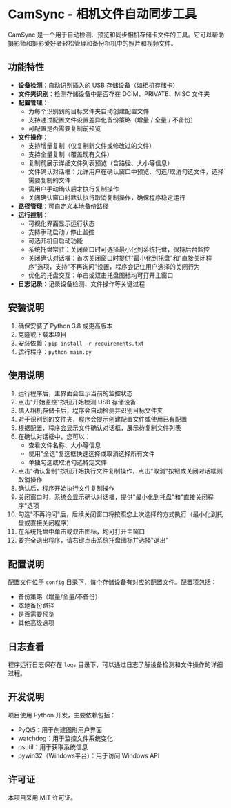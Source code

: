 # CamSync - 相机文件自动同步工具

CamSync 是一个用于自动检测、预览和同步相机存储卡文件的工具。它可以帮助摄影师和摄影爱好者轻松管理和备份相机中的照片和视频文件。

## 功能特性

- **设备检测**：自动识别插入的 USB 存储设备（如相机存储卡）
- **文件夹识别**：检测存储设备中是否存在 DCIM、PRIVATE、MISC 文件夹
- **配置管理**：
  - 为每个识别到的目标文件夹自动创建配置文件
  - 支持通过配置文件设置差异化备份策略（增量 / 全量 / 不备份）
  - 可配置是否需要复制前预览
- **文件操作**：
  - 支持增量复制（仅复制新文件或修改过的文件）
  - 支持全量复制（覆盖现有文件）
  - 复制前展示详细文件列表预览（含路径、大小等信息）
  - 文件确认对话框：允许用户在确认窗口中预览、勾选/取消勾选文件，选择需要复制的文件
  - 需用户手动确认后才执行复制操作
  - 关闭确认窗口时默认执行取消复制操作，确保程序稳定运行
- **路径管理**：可自定义本地备份路径
- **运行控制**：
  - 可视化界面显示运行状态
  - 支持手动启动 / 停止监控
  - 可选开机自启动功能
  - 系统托盘常驻：关闭窗口时可选择最小化到系统托盘，保持后台监控
  - 关闭确认对话框：首次关闭窗口时提供"最小化到托盘"和"直接关闭程序"选项，支持"不再询问"设置，程序会记住用户选择的关闭行为
  - 优化的托盘交互：单击或双击托盘图标均可打开主窗口
- **日志记录**：记录设备检测、文件操作等关键过程

## 安装说明

1. 确保安装了 Python 3.8 或更高版本
2. 克隆或下载本项目
3. 安装依赖：`pip install -r requirements.txt`
4. 运行程序：`python main.py`

## 使用说明

1. 运行程序后，主界面会显示当前的监控状态
2. 点击"开始监控"按钮开始检测 USB 存储设备
3. 插入相机存储卡后，程序会自动检测并识别目标文件夹
4. 对于识别到的文件夹，程序会提示创建配置文件或使用已有配置
5. 根据配置，程序会显示文件确认对话框，展示待复制文件列表
6. 在确认对话框中，您可以：
   - 查看文件名称、大小等信息
   - 使用"全选"复选框快速选择或取消选择所有文件
   - 单独勾选或取消勾选特定文件
7. 点击"确认复制"按钮开始执行文件复制操作，点击"取消"按钮或关闭对话框则取消操作
8. 确认后，程序开始执行文件复制操作
7. 关闭窗口时，系统会显示确认对话框，提供"最小化到托盘"和"直接关闭程序"选项
8. 勾选"不再询问"后，后续关闭窗口将按照您上次选择的方式执行（最小化到托盘或直接关闭程序）
9. 在系统托盘中单击或双击图标，均可打开主窗口
10. 要完全退出程序，请右键点击系统托盘图标并选择"退出"

## 配置说明

配置文件位于 `config` 目录下，每个存储设备有对应的配置文件。配置项包括：
- 备份策略（增量/全量/不备份）
- 本地备份路径
- 是否需要预览
- 其他高级选项

## 日志查看

程序运行日志保存在 `logs` 目录下，可以通过日志了解设备检测和文件操作的详细过程。

## 开发说明

项目使用 Python 开发，主要依赖包括：
- PyQt5：用于创建图形用户界面
- watchdog：用于监控文件系统变化
- psutil：用于获取系统信息
- pywin32（Windows平台）：用于访问 Windows API

## 许可证

本项目采用 MIT 许可证。